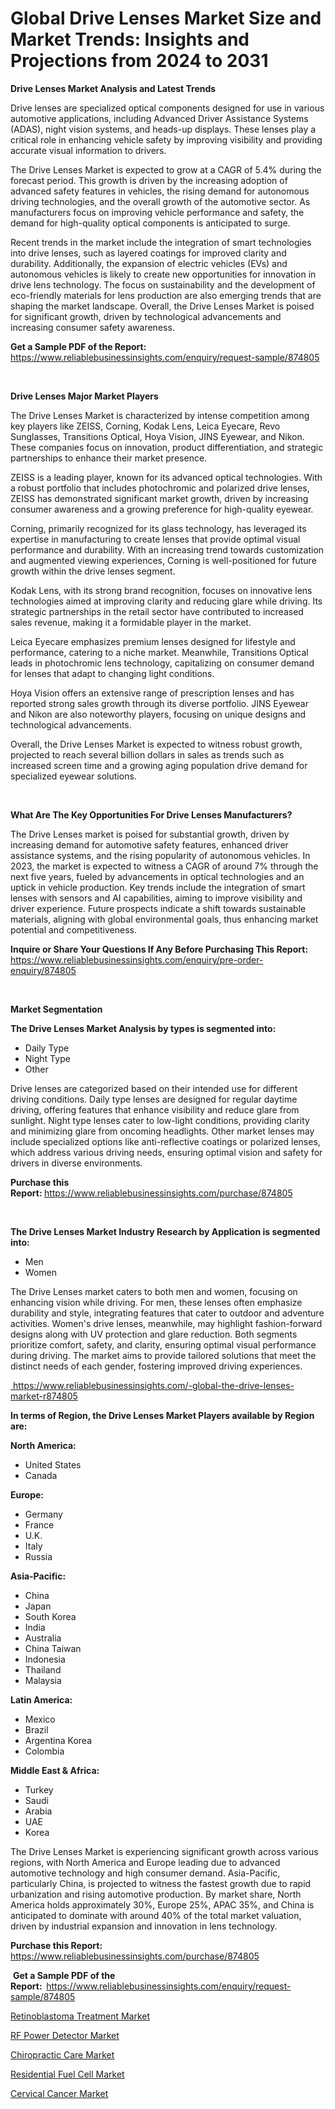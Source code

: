 <p><h1>Global Drive Lenses Market Size and Market Trends: Insights and Projections from 2024 to 2031</h1></p><p><strong>Drive Lenses Market Analysis and Latest Trends</strong></p>
<p><p>Drive lenses are specialized optical components designed for use in various automotive applications, including Advanced Driver Assistance Systems (ADAS), night vision systems, and heads-up displays. These lenses play a critical role in enhancing vehicle safety by improving visibility and providing accurate visual information to drivers. </p><p>The Drive Lenses Market is expected to grow at a CAGR of 5.4% during the forecast period. This growth is driven by the increasing adoption of advanced safety features in vehicles, the rising demand for autonomous driving technologies, and the overall growth of the automotive sector. As manufacturers focus on improving vehicle performance and safety, the demand for high-quality optical components is anticipated to surge.</p><p>Recent trends in the market include the integration of smart technologies into drive lenses, such as layered coatings for improved clarity and durability. Additionally, the expansion of electric vehicles (EVs) and autonomous vehicles is likely to create new opportunities for innovation in drive lens technology. The focus on sustainability and the development of eco-friendly materials for lens production are also emerging trends that are shaping the market landscape. Overall, the Drive Lenses Market is poised for significant growth, driven by technological advancements and increasing consumer safety awareness.</p></p>
<p><strong>Get a Sample PDF of the Report:&nbsp;</strong> <a href="https://www.reliablebusinessinsights.com/enquiry/request-sample/874805">https://www.reliablebusinessinsights.com/enquiry/request-sample/874805</a></p>
<p>&nbsp;</p>
<p><strong>Drive Lenses Major Market Players</strong></p>
<p><p>The Drive Lenses Market is characterized by intense competition among key players like ZEISS, Corning, Kodak Lens, Leica Eyecare, Revo Sunglasses, Transitions Optical, Hoya Vision, JINS Eyewear, and Nikon. These companies focus on innovation, product differentiation, and strategic partnerships to enhance their market presence.</p><p>ZEISS is a leading player, known for its advanced optical technologies. With a robust portfolio that includes photochromic and polarized drive lenses, ZEISS has demonstrated significant market growth, driven by increasing consumer awareness and a growing preference for high-quality eyewear.</p><p>Corning, primarily recognized for its glass technology, has leveraged its expertise in manufacturing to create lenses that provide optimal visual performance and durability. With an increasing trend towards customization and augmented viewing experiences, Corning is well-positioned for future growth within the drive lenses segment.</p><p>Kodak Lens, with its strong brand recognition, focuses on innovative lens technologies aimed at improving clarity and reducing glare while driving. Its strategic partnerships in the retail sector have contributed to increased sales revenue, making it a formidable player in the market.</p><p>Leica Eyecare emphasizes premium lenses designed for lifestyle and performance, catering to a niche market. Meanwhile, Transitions Optical leads in photochromic lens technology, capitalizing on consumer demand for lenses that adapt to changing light conditions.</p><p>Hoya Vision offers an extensive range of prescription lenses and has reported strong sales growth through its diverse portfolio. JINS Eyewear and Nikon are also noteworthy players, focusing on unique designs and technological advancements.</p><p>Overall, the Drive Lenses Market is expected to witness robust growth, projected to reach several billion dollars in sales as trends such as increased screen time and a growing aging population drive demand for specialized eyewear solutions.</p></p>
<p>&nbsp;</p>
<p><strong>What Are The Key Opportunities For Drive Lenses Manufacturers?</strong></p>
<p><p>The Drive Lenses market is poised for substantial growth, driven by increasing demand for automotive safety features, enhanced driver assistance systems, and the rising popularity of autonomous vehicles. In 2023, the market is expected to witness a CAGR of around 7% through the next five years, fueled by advancements in optical technologies and an uptick in vehicle production. Key trends include the integration of smart lenses with sensors and AI capabilities, aiming to improve visibility and driver experience. Future prospects indicate a shift towards sustainable materials, aligning with global environmental goals, thus enhancing market potential and competitiveness.</p></p>
<p><strong>Inquire or Share Your Questions If Any Before Purchasing This Report:</strong> <a href="https://www.reliablebusinessinsights.com/enquiry/pre-order-enquiry/874805">https://www.reliablebusinessinsights.com/enquiry/pre-order-enquiry/874805</a></p>
<p>&nbsp;</p>
<p><strong>Market Segmentation</strong></p>
<p><strong>The Drive Lenses Market Analysis by types is segmented into:</strong></p>
<p><ul><li>Daily Type</li><li>Night Type</li><li>Other</li></ul></p>
<p><p>Drive lenses are categorized based on their intended use for different driving conditions. Daily type lenses are designed for regular daytime driving, offering features that enhance visibility and reduce glare from sunlight. Night type lenses cater to low-light conditions, providing clarity and minimizing glare from oncoming headlights. Other market lenses may include specialized options like anti-reflective coatings or polarized lenses, which address various driving needs, ensuring optimal vision and safety for drivers in diverse environments.</p></p>
<p><strong>Purchase this Report:&nbsp;</strong><a href="https://www.reliablebusinessinsights.com/purchase/874805">https://www.reliablebusinessinsights.com/purchase/874805</a></p>
<p>&nbsp;</p>
<p><strong>The Drive Lenses Market Industry Research by Application is segmented into:</strong></p>
<p><ul><li>Men</li><li>Women</li></ul></p>
<p><p>The Drive Lenses market caters to both men and women, focusing on enhancing vision while driving. For men, these lenses often emphasize durability and style, integrating features that cater to outdoor and adventure activities. Women's drive lenses, meanwhile, may highlight fashion-forward designs along with UV protection and glare reduction. Both segments prioritize comfort, safety, and clarity, ensuring optimal visual performance during driving. The market aims to provide tailored solutions that meet the distinct needs of each gender, fostering improved driving experiences.</p></p>
<p><a href="https://www.reliablebusinessinsights.com/-global-the-drive-lenses-market-r874805">&nbsp;https://www.reliablebusinessinsights.com/-global-the-drive-lenses-market-r874805</a></p>
<p><strong>In terms of Region, the Drive Lenses Market Players available by Region are:</strong></p>
<p>
    <p> <strong> North America: </strong>
        <ul>
            <li>United States</li>
            <li>Canada</li>
        </ul>
        </p> 
    <p> <strong> Europe: </strong>
        <ul>
            <li>Germany</li>
            <li>France</li>
            <li>U.K.</li>
            <li>Italy</li>
            <li>Russia</li>
        </ul>
        </p> 
    <p> <strong> Asia-Pacific: </strong>
        <ul>
            <li>China</li>
            <li>Japan</li>
            <li>South Korea</li>
            <li>India</li>
            <li>Australia</li>
            <li>China Taiwan</li>
            <li>Indonesia</li>
            <li>Thailand</li>
            <li>Malaysia</li>
        </ul>
        </p> 
    <p> <strong> Latin America: </strong>
        <ul>
            <li>Mexico</li>
            <li>Brazil</li>
            <li>Argentina Korea</li>
            <li>Colombia</li>
        </ul>
        </p> 
    <p> <strong> Middle East & Africa: </strong>
        <ul>
            <li>Turkey</li>
            <li>Saudi</li>
            <li>Arabia</li>
            <li>UAE</li>
            <li>Korea</li>
        </ul>
    </p>
    </p>
<p><p>The Drive Lenses Market is experiencing significant growth across various regions, with North America and Europe leading due to advanced automotive technology and high consumer demand. Asia-Pacific, particularly China, is projected to witness the fastest growth due to rapid urbanization and rising automotive production. By market share, North America holds approximately 30%, Europe 25%, APAC 35%, and China is anticipated to dominate with around 40% of the total market valuation, driven by industrial expansion and innovation in lens technology.</p></p>
<p><strong>Purchase this Report: </strong><a href="https://www.reliablebusinessinsights.com/purchase/874805">https://www.reliablebusinessinsights.com/purchase/874805</a></p>
<p>&nbsp;<strong>Get a Sample PDF of the Report:&nbsp;&nbsp;</strong><a href="https://www.reliablebusinessinsights.com/enquiry/request-sample/874805">https://www.reliablebusinessinsights.com/enquiry/request-sample/874805</a></p>
<p><strong></strong></p>
<p><p><a href="https://www.linkedin.com/pulse/retinoblastoma-treatment-industry-analysis-report-ymg9e?trackingId=L3WDcMRrSGCWq%2FEEsj7uuw%3D%3D">Retinoblastoma Treatment Market</a></p><p><a href="https://www.linkedin.com/pulse/exploring-rf-power-detector-market-dynamics-revenue-analysis-edimf?trackingId=T06aEo4dSKSnTvZTTL4SSw%3D%3D">RF Power Detector Market</a></p><p><a href="https://www.linkedin.com/pulse/chiropractic-care-market-share-analysis-growth-trends-3zzze?trackingId=x%2FRGFZJRTyW2ghdDidl18g%3D%3D">Chiropractic Care Market</a></p><p><a href="https://www.linkedin.com/pulse/residential-fuel-cell-market-research-report-includes-analysis-tojae?trackingId=EIx%2FeuRcTZmMhXSqvq%2FmUA%3D%3D">Residential Fuel Cell Market</a></p><p><a href="https://www.linkedin.com/pulse/future-trends-global-cervical-cancer-market-insights-analysis-deake?trackingId=KsLJOistSrCv0%2FTa0shQcg%3D%3D">Cervical Cancer Market</a></p></p>